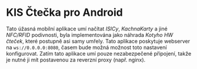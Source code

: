 # KIS Čtečka pro Android

Tato úžasná mobilní aplikace umí načítat *ISICy*, *KachnaKarty* a jiné *NFC/RFID* podivnosti, byla implementována jako náhrada *Kotyho HW čteček*, které postupně asi samy umřely.
Tato aplikace poskytuje webserver na `ws://0.0.0.0:8080`, časem bude možná možnost toto nastavení konfigurovat.
Zatím tato aplikace umí pouze nezabezpečené připojení, takže je nutné ji mít postavenou za reverzní proxy (např. nginx).
